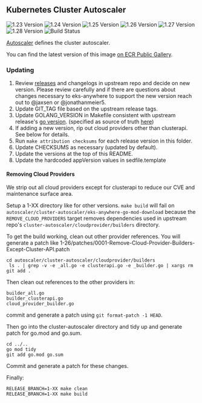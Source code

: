 ## **Kubernetes Cluster Autoscaler**
![1.23 Version](https://img.shields.io/badge/1--23%20version-v1.23.1-blue)
![1.24 Version](https://img.shields.io/badge/1--24%20version-f69e14b5de2e595b55f4ee4dc64952e00e7c7ee9-blue)
![1.25 Version](https://img.shields.io/badge/1--25%20version-e8d3e9b1d986d540a21913b756cb2b47ffddb918-blue)
![1.26 Version](https://img.shields.io/badge/1--26%20version-f48095c20ad1b305a1392a3a031b0a7e31e1927a-blue)
![1.27 Version](https://img.shields.io/badge/1--27%20version-299c9637229fb2bf849c1d86243fe2948d14101e-blue)
![1.28 Version](https://img.shields.io/badge/1--28%20version-cluster--autoscaler--1.28.2-blue)
![Build Status](https://codebuild.us-west-2.amazonaws.com/badges?uuid=eyJlbmNyeXB0ZWREYXRhIjoiL0tWckptdkxsZEd1cXNiNTBncjRNVU5oekpZRlBkTDNBcFVvZkFOVHZwbTBKUm91QkR6RVN4QlhJWk42cXF3L29FMmdnTXUrVndiay8zVUQ0YjJsc21vPSIsIml2UGFyYW1ldGVyU3BlYyI6Ik1Gd2UwbmRXVWxSRTMvUHQiLCJtYXRlcmlhbFNldFNlcmlhbCI6MX0%3D&branch=main)

[Autoscaler](https://github.com/kubernetes/autoscaler) defines the cluster autoscaler.

You can find the latest version of this image [on ECR Public Gallery](https://gallery.ecr.aws/eks-anywhere/kubernetes/autoscaler).

### Updating
1. Review [releases](https://github.com/kubernetes/autoscaler/releases) and changelogs in upstream repo and decide on new version. Please review carefully and if there are questions about changes necessary to eks-anywhere to support the new version reach out to @jaxsen or @jonathanmeier5.
2. Update GIT_TAG file based on the upstream release tags.
3. Update GOLANG_VERSION in Makefile consistent with upstream release's [go version](https://github.com/kubernetes/autoscaler/blob/master/builder/Dockerfile#L15). (specified as source of truth [here](https://github.com/kubernetes/autoscaler/blob/master/cluster-autoscaler/FAQ.md#what-go-version-should-be-used-to-compile-ca))
4. If adding a new version, rip out cloud providers other than clusterapi. See below for details.
5. Run `make attribution checksums` for each release version in this folder.
6. Update CHECKSUMS as necessary (updated by default).
7. Update the versions at the top of this README.
8. Update the hardcoded appVersion values in sedfile.template


#### Removing Cloud Providers
We strip out all cloud providers except for clusterapi to reduce our CVE and maintenance surface area.

Setup a 1-XX directory like for other versions. `make build` will fail on `autoscaler/cluster-autoscaler/eks-anywhere-go-mod-download` because the `REMOVE_CLOUD_PROVIDERS` target removes dependencies used in upstream repo's `cluster-autoscaler/cloudprovider/builders` directory.

To get the build working, clean out other provider references. You will generate a patch like 1-26/patches/0001-Remove-Cloud-Provider-Builders-Except-Cluster-API.patch
```
cd autoscaler/cluster-autoscaler/cloudprovider/builders
 ls . | grep -v -e _all.go -e clusterapi.go -e _builder.go | xargs rm
git add .
```

Then clean out references to the other providers in:
```
builder_all.go
builder_clusterapi.go
cloud_provider_builder.go
```

commit and generate a patch using `git format-patch -1 HEAD`.

Then go into the cluster-autoscaler directory and tidy up and generate patch for go.mod and go.sum.
```
cd ../..
go mod tidy
git add go.mod go.sum
```

Commit and generate a patch for these changes.

Finally:
```
RELEASE_BRANCH=1-XX make clean
RELEASE_BRANCH=1-XX make build
```
